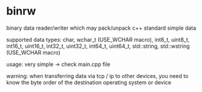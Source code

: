 # binrw
binary data reader/writer which may pack/unpack c++ standard simple data

supported data types:
char,
wchar_t (USE_WCHAR macro),
int8_t,
uint8_t,
int16_t,
uint16_t,
int32_t,
uint32_t,
int64_t,
uint64_t,
std::string,
std::wstring (USE_WCHAR macro)

usage:
very simple -> check main.cpp file

warning:
when transferring data via tcp / ip to other devices, you need to know the byte order of the destination operating system or device
